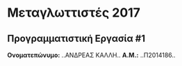 # Μεταγλωττιστές 2017
## Προγραμματιστική Εργασία #1

**Ονοματεπώνυμο:** ..ΑΝΔΡΕΑΣ ΚΑΛΛΗ..
**Α.Μ.:** ..Π2014186..


